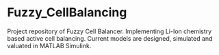# Fuzzy_CellBalancing
Project repository of Fuzzy Cell Balancer. Implementing Li-Ion chemistry based active cell balancing. Current models are designed, simulated and valuated in MATLAB Simulink.
